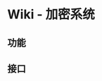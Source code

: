 # Wiki - 加密系统

## <a id="Function">功能</a>

## <a id="Interface">接口</a>

<!-- TODO_LviatYi -->

[UAS]:./userAuthenticationSystem.md
[CS]:./chatSystem.md
[CMS]:./communicationSystem.md
[DBS]:./databaseSystem.md
[ES]:./encryptionSystem.md
